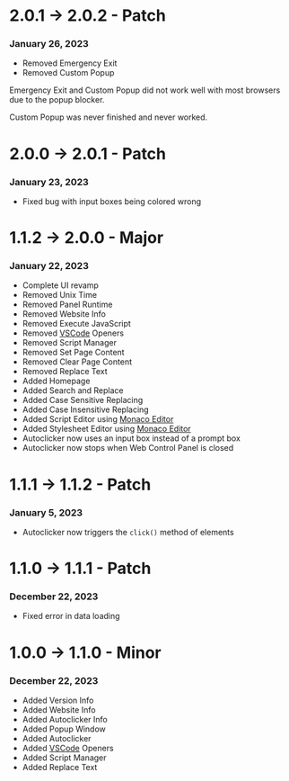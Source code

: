 # 2.0.1 -> 2.0.2 - Patch
### January 26, 2023
* Removed Emergency Exit
* Removed Custom Popup

Emergency Exit and Custom Popup did not work well with most browsers due to the popup blocker.

Custom Popup was never finished and never worked.

# 2.0.0 -> 2.0.1 - Patch
### January 23, 2023
* Fixed bug with input boxes being colored wrong

# 1.1.2 -> 2.0.0 - Major
### January 22, 2023
* Complete UI revamp
* Removed Unix Time
* Removed Panel Runtime
* Removed Website Info
* Removed Execute JavaScript
* Removed [VSCode](https://vscode.dev/) Openers
* Removed Script Manager
* Removed Set Page Content
* Removed Clear Page Content
* Removed Replace Text
* Added Homepage
* Added Search and Replace
* Added Case Sensitive Replacing
* Added Case Insensitive Replacing
* Added Script Editor using [Monaco Editor](https://microsoft.github.io/monaco-editor/)
* Added Stylesheet Editor using [Monaco Editor](https://microsoft.github.io/monaco-editor/)
* Autoclicker now uses an input box instead of a prompt box
* Autoclicker now stops when Web Control Panel is closed

# 1.1.1 -> 1.1.2 - Patch
### January 5, 2023
* Autoclicker now triggers the `click()` method of elements

# 1.1.0 -> 1.1.1 - Patch
### December 22, 2023
* Fixed error in data loading

# 1.0.0 -> 1.1.0 - Minor
### December 22, 2023
* Added Version Info
* Added Website Info
* Added Autoclicker Info
* Added Popup Window
* Added Autoclicker
* Added [VSCode](https://vscode.dev/) Openers
* Added Script Manager
* Added Replace Text
